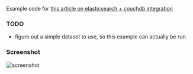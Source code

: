 Example code for [this article on elasticsearch + couchdb integration](http://daemon.co.za/2012/05/elasticsearch-5-minutes/)

### TODO

* figure out a simple dataset to use, so this example can actually be run.

### Screenshot

![screenshot](http://daemon.co.za/img/elasticsearch.png)
